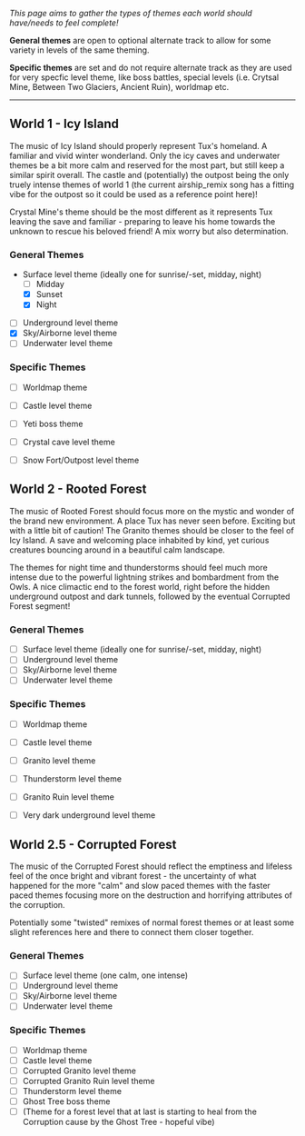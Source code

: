_This page aims to gather the types of themes each world should have/needs to feel complete!_

**General themes** are open to optional alternate track to allow for some variety in levels of the same theming.

**Specific themes** are set and do not require alternate track as they are used for very specfic level theme, like boss battles,
special levels (i.e. Crytsal Mine, Between Two Glaciers, Ancient Ruin), worldmap etc.

---

World 1 - Icy Island
--------------------

The music of Icy Island should properly represent Tux's homeland. A familiar and vivid winter wonderland.
Only the icy caves and underwater themes be a bit more calm and reserved for the most part, but still keep
a similar spirit overall. The castle and (potentially) the outpost being the only truely intense themes of
world 1 (the current airship_remix song has a fitting vibe for the outpost so it could be used as a reference point here)!

Crystal Mine's theme should be the most different as it represents Tux leaving the save and familiar -
preparing to leave his home towards the unknown to rescue his beloved friend! A mix worry but also determination.

### General Themes

- Surface level theme (ideally one for sunrise/-set, midday, night)
  - [ ] Midday
  - [x] Sunset
  - [x] Night

- [ ] Underground level theme
- [x] Sky/Airborne level theme
- [ ] Underwater level theme

### Specific Themes

- [ ] Worldmap theme
- [ ] Castle level theme
- [ ] Yeti boss theme
- [ ] Crystal cave level theme
- [ ] Snow Fort/Outpost level theme


World 2 - Rooted Forest
-----------------------

The music of Rooted Forest should focus more on the mystic and wonder of the brand new environment.
A place Tux has never seen before. Exciting but with a little bit of caution! The Granito themes
should be closer to the feel of Icy Island. A save and welcoming place inhabited by kind, yet curious
creatures bouncing around in a beautiful calm landscape.

The themes for night time and thunderstorms should feel much more intense due to the powerful lightning
strikes and bombardment from the Owls. A nice climactic end to the forest world, right before the hidden
underground outpost and dark tunnels, followed by the eventual Corrupted Forest segment!

### General Themes

- [ ] Surface level theme (ideally one for sunrise/-set, midday, night)
- [ ] Underground level theme
- [ ] Sky/Airborne level theme
- [ ] Underwater level theme

### Specific Themes

- [ ] Worldmap theme
- [ ] Castle level theme
- [ ] Granito level theme
- [ ] Thunderstorm level theme
- [ ] Granito Ruin level theme
- [ ] Very dark underground level theme


World 2.5 - Corrupted Forest
----------------------------

The music of the Corrupted Forest should reflect the emptiness and lifeless feel of the once bright and
vibrant forest - the uncertainty of what happened for the more "calm" and slow paced themes with the
faster paced themes focusing more on the destruction and horrifying attributes of the corruption.

Potentially some "twisted" remixes of normal forest themes or at least some slight references here and
there to connect them closer together.

### General Themes

- [ ] Surface level theme (one calm, one intense)
- [ ] Underground level theme
- [ ] Sky/Airborne level theme
- [ ] Underwater level theme

### Specific Themes

- [ ] Worldmap theme
- [ ] Castle level theme
- [ ] Corrupted Granito level theme
- [ ] Corrupted Granito Ruin level theme
- [ ] Thunderstorm level theme
- [ ] Ghost Tree boss theme
- [ ] (Theme for a forest level that at last is starting to heal from the Corruption cause by the Ghost Tree - hopeful vibe)
